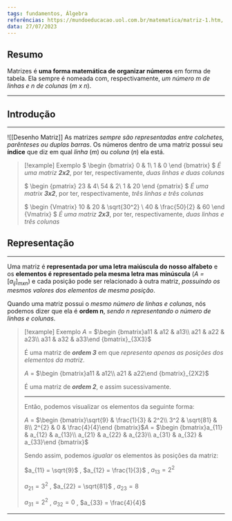 ```yaml
---
tags: fundamentos, Álgebra
referências: https://mundoeducacao.uol.com.br/matematica/matriz-1.htm, https://www.youtube.com/watch?v=kDr1CdPuVXo
data: 27/07/2023
---
```

## Resumo

Matrizes é **uma forma matemática de organizar números** em forma de tabela. Ela sempre é nomeada com, respectivamente, *um número m de linhas e n de colunas* (*m x n*).

---
## Introdução
---
![[Desenho Matriz]]
As matrizes *sempre são representadas entre colchetes, parênteses ou duplas barras*. Os números dentro de uma matriz possui seu **índice** que diz em qual *linha* (*m*) ou *coluna* (*n*) ela está.

>[!example] Exemplo
>$
>\begin {bmatrix}
>0 & 1\\
>1 & 0
>\end {bmatrix}
>$ *É uma matriz* ***2x2***, por ter, respectivamente, *duas linhas e duas colunas*
>
>$
>\begin {pmatrix}
>23 & 4\\
>54 & 2\\
>1 & 20
>\end {pmatrix}
>$ *É uma matrix* ***3x2***, por ter, respectivamente, *três linhas e três colunas*
>
>$
>\begin {Vmatrix}
>10 & 20 & \sqrt{30^2} \\
>40 & \frac{50}{2} & 60
>\end {Vmatrix}
>$ *É uma matriz* ***2x3***, por ter, respectivamente, *duas linhas e três colunas*

## Representação
---
Uma matriz é **representada por uma letra maiúscula do nosso alfabeto** e os **elementos é representado pela mesma letra mas minúscula** (*A =* $[a_{ij}]_{mxn}$) e cada posição pode ser relacionado à outra matriz, *possuindo os mesmos valores dos elementos de mesma posição*.

Quando uma matriz possui o *mesmo número de linhas e colunas*, nós podemos dizer que ela é **ordem n**, *sendo n representando o número de linhas e colunas*.

>[!example] Exemplo
>*A* = $\begin {bmatrix}a11 & a12 & a13\\ a21 & a22 & a23\\ a31 & a32 & a33\end {bmatrix}_{3X3}$ 
>
>É uma matriz de ***ordem 3*** em que *representa apenas as posições dos elementos da matriz*.
>
>*A* = $\begin {bmatrix}a11 & a12\\ a21 & a22\end {bmatrix}_{2X2}$ 
>
>É uma matriz de ***ordem 2***, e assim sucessivamente.
>
>---
>Então, podemos visualizar os elementos da seguinte forma:
>
>*A* = $\begin {bmatrix}\sqrt{9} & \frac{1}{3} & 2^2\\ 3^2 & \sqrt{81} & 8\\ 2^{2} & 0 & \frac{4}{4}\end {bmatrix}$*A* = $\begin {bmatrix}a_{11} & a_{12} & a_{13}\\ a_{21} & a_{22} & a_{23}\\ a_{31} & a_{32} & a_{33}\end {bmatrix}$
>
>Sendo assim, podemos *igualar* os elementos às posições da matriz:
>
> $a_{11} = \sqrt{9}$ , $a_{12} = \frac{1}{3}$ , $a_{13} = 2^2$
> 
> $a_{21} = 3^2$ , $a_{22} = \sqrt{81}$ , $a_{23} = 8$
> 
> $a_{31} = 2^{2}$ , $a_{32} = 0$ , $a_{33} = \frac{4}{4}$


---

